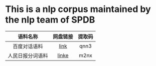# This is a nlp corpus maintained by the nlp team of SPDB

语料名称 | 网盘链接 | 提取码 |
:-: | :-: | :-: |
百度对话语料 | [link](https://pan.baidu.com/s/1a2Rtp6MYlEGadek8rDhJ0g)  | qnn3 |
人民日报分词语料 | [linke](https://pan.baidu.com/s/1DijAYtd7mLtnPzkbtClBDw)| m2nx |

